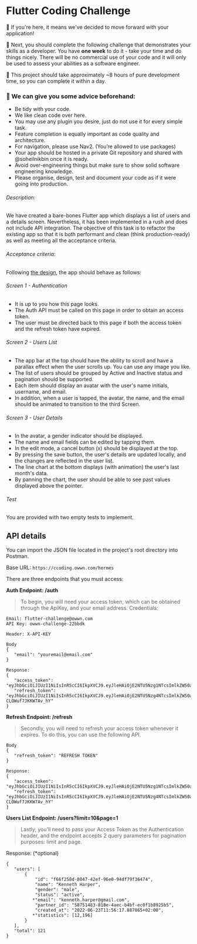 # Flutter Coding Challenge

:blue_heart: If you're here, it means we've decided to move forward with your application!

:rocket: Next, you should complete the following challenge that demonstrates your skills as a developer. You have ​**one week** to do it - take your time and do things nicely. There will be no commercial use of your code and it will only be used to assess your abilities as a software engineer.

:slightly_smiling_face: This project should take approximately ~8 hours of pure development time, so you can complete it within a day.

### :cupcake: We can give you some advice beforehand:

- Be tidy with your code.
- We like clean code over here.
- You may use any plugin you desire, just do not use it for every simple task.
- Feature completion is equally important as code quality and architecture.
- For navigation, please use Nav2. (You’re allowed to use packages)
- Your app should be hosted in a private Git repository and shared with @soheilnikbin once it is ready.
- Avoid over-engineering things but make sure to show solid software engineering knowledge.
- Please organise, design, test and document your code as if it were going into production.

###### Description:

We have created a bare-bones Flutter app which displays a list of users and a details screen. Nevertheless, it has been implemented in a rush and does not include API integration.
The objective of this task is to refactor the existing app so that it is both performant and clean (think production-ready) as well as meeting all the acceptance criteria.

###### Acceptance criteria:

Following [the design](https://www.figma.com/file/iT4JJpx8KFD2F1kjcVaAbK/OWWN-Coding-Challenge), the app should behave as follows:

###### Screen 1 - Authentication

- It is up to you how this page looks.
- The Auth API must be called on this page in order to obtain an access token.
- The user must be directed back to this page if both the access token and the refresh token have expired.

###### Screen 2 - Users List

- The app bar at the top should have the ability to scroll and have a parallax effect when the user scrolls up. You can use any image you like.
- The list of users should be grouped by Active and Inactive status and pagination should be supported.
- Each item should display an avatar with the user's name initials, username, and email.
- In addition, when a user is tapped, the avatar, the name, and the email should be animated to transition to the third Screen.

###### Screen 3 - User Details

- In the avatar, a gender indicator should be displayed.
- The name and email fields can be edited by tapping them.
- In the edit mode, a cancel button (x) should be displayed at the top.
- By pressing the save button, the user's details are updated locally, and the changes are reflected in the user list.
- The line chart at the bottom displays (with animation) the user's last month's data.
- By panning the chart, the user should be able to see past values displayed above the pointer.

###### Test

You are provided with two empty tests to implement.

## API details

You can import the JSON file located in the project's root directory into Postman.

Base URL: `https://ccoding.owwn.com/hermes`

There are three endpoints that you must access:

**Auth Endpoint: /auth**

> To begin, you will need your access token, which can be obtained through the ApiKey, and your email address.
> Credentials:

```
Email: flutter-challenge@owwn.com
API Key: owwn-challenge-22bbdk
```

```
Header: X-API-KEY

Body
{
   "email": "youremail@email.com"
}

Response:
{
   "access_token": "eyJhbGciOiJIUzI1NiIsInR5cCI6IkpXVCJ9.eyJleHAiOjE2NTU5Nzg1NTcsImlkZW50aXR5IjoiNTg3NTE0ODMtODE4ZS00YWVjLWI0YmYtZWMwZjFiODkyNWI1IiwidmFyaWV0eSI6IkFVVEgifQ.5EWR34YJOJPxRBQh7np12woSZZJ8ERcsD_BEkrWkMFM",
   "refresh_token": "eyJhbGciOiJIUzI1NiIsInR5cCI6IkpXVCJ9.eyJleHAiOjE2NTU5Nzg4NTcsImlkZW50aXR5IjoiNTg3NTE0ODMtODE4ZS00YWVjLWI0YmYtZWMwZjFiODkyNWI1IiwidmFyaWV0eSI6IlJFRlJFU0hfQVVUSCJ9.curbnireZmH9zcTTUYr7VVkQa-CLOWuf7JKKW7Av_hY"
}
```

**Refresh Endpoint: /refresh**

> Secondly, you will need to refresh your access token whenever it expires. To do this, you can use the following API.

```
Body
{
   "refresh_token": "REFRESH TOKEN"
}

Response:
{
   "access_token": "eyJhbGciOiJIUzI1NiIsInR5cCI6IkpXVCJ9.eyJleHAiOjE2NTU5Nzg1NTcsImlkZW50aXR5IjoiNTg3NTE0ODMtODE4ZS00YWVjLWI0YmYtZWMwZjFiODkyNWI1IiwidmFyaWV0eSI6IkFVVEgifQ.5EWR34YJOJPxRBQh7np12woSZZJ8ERcsD_BEkrWkMFM",
   "refresh_token": "eyJhbGciOiJIUzI1NiIsInR5cCI6IkpXVCJ9.eyJleHAiOjE2NTU5Nzg4NTcsImlkZW50aXR5IjoiNTg3NTE0ODMtODE4ZS00YWVjLWI0YmYtZWMwZjFiODkyNWI1IiwidmFyaWV0eSI6IlJFRlJFU0hfQVVUSCJ9.curbnireZmH9zcTTUYr7VVkQa-CLOWuf7JKKW7Av_hY"
}
```

**Users List Endpoint: /users?limit=10&page=1**

> Lastly, you’ll need to pass your Access Token as the Authentication header, and the endpoint accepts 2 query parameters for pagination purposes: limit and page.

Response: (\*optional)

```
{
   "users": [
       {
           "id": "f66f258d-8047-42ef-96e0-94df79f36474",
           "name": "Kenneth Harper",
           "gender": "male",
           "status": "active",
          *"email": "kenneth.harper@gmail.com",
           "partner_id": "58751483-818e-4aec-b4bf-ec0f1b8925b5",
           "created_at": "2022-06-23T11:56:17.887865+02:00",
          *"statistics": [12,196]
       }
   ],
   "total": 121
}
```
